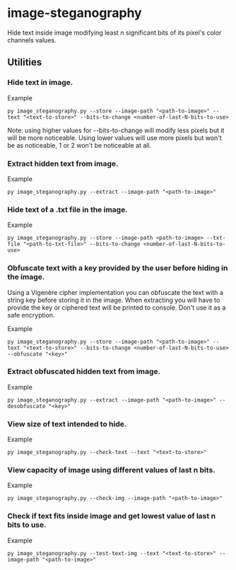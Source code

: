 # image-steganography
Hide text inside image modifying least n significant bits of its pixel's color channels values.

## Utilities

### Hide text in image.
Example

```
py image_steganography.py --store --image-path "<path-to-image>" --text "<text-to-store>" --bits-to-change <number-of-last-N-bits-to-use>
```
Note: using higher values for --bits-to-change will modify less pixels but it will be more noticeable. Using lower values will use more pixels but won't be as noticeable, 1 or 2 won't be noticeable at all.

### Extract hidden text from image.
Example

```
py image_steganography.py --extract --image-path "<path-to-image>"
```

### Hide text of a .txt file in the image.
Example 

```
py image_steganography.py --store --image-path <path-to-image> --txt-file "<path-to-txt-file>" --bits-to-change <number-of-last-N-bits-to-use>
```

### Obfuscate text with a key provided by the user before hiding in the image.
Using a Vigenère cipher implementation you can obfuscate the text with a string key before storing it in the image. When extracting you will have to provide the key or ciphered text will be printed to console. Don't use it as a safe encryption.

Example 

```
py image_steganography.py --store --image-path "<path-to-image>" --text "<text-to-store>" --bits-to-change <number-of-last-N-bits-to-use> --obfuscate "<key>"
```

### Extract obfuscated hidden text from image.
Example 

```
py image_steganography.py --extract --image-path "<path-to-image>" --desobfuscate "<key>"
```

### View size of text intended to hide.
Example 

```
py image_steganography.py --check-text --text "<text-to-store>"
```

### View capacity of image using different values of last n bits.
Example 

```
py image_steganography.py --check-img --image-path "<path-to-image>"
```

### Check if text fits inside image and get lowest value of last n bits to use.
Example 

```
py image_steganography.py --test-text-img --text "<text-to-store>" --image-path "<path-to-image>"
```
